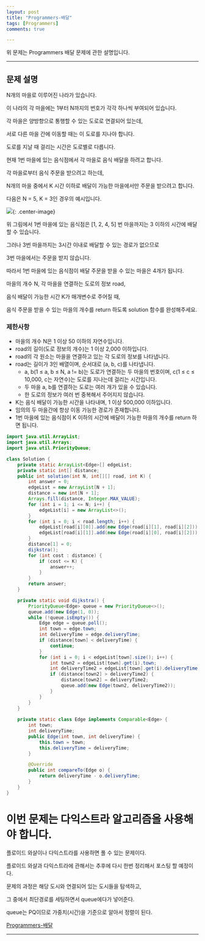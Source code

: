 ```yaml
---
layout: post
title: "Programmers-배달"
tags: [Programmers]
comments: true

---
```


위 문제는 Programmers 배달 문제에 관한 설명입니다.

---

## 문제 설명

N개의 마을로 이루어진 나라가 있습니다. 

이 나라의 각 마을에는 1부터 N까지의 번호가 각각 하나씩 부여되어 있습니다. 

각 마을은 양방향으로 통행할 수 있는 도로로 연결되어 있는데, 

서로 다른 마을 간에 이동할 때는 이 도로를 지나야 합니다. 

도로를 지날 때 걸리는 시간은 도로별로 다릅니다.

현재 1번 마을에 있는 음식점에서 각 마을로 음식 배달을 하려고 합니다. 

각 마을로부터 음식 주문을 받으려고 하는데, 

N개의 마을 중에서 K 시간 이하로 배달이 가능한 마을에서만 주문을 받으려고 합니다. 

다음은 N = 5, K = 3인 경우의 예시입니다.

<img src="https://grepp-programmers.s3.ap-northeast-2.amazonaws.com/files/production/d7779d88-084c-4ffa-ae9f-2a42f97d3bbf/%E1%84%87%E1%85%A2%E1%84%83%E1%85%A1%E1%86%AF_1_uxun8t.png">{: .center-image}

위 그림에서 1번 마을에 있는 음식점은 [1, 2, 4, 5] 번 마을까지는 3 이하의 시간에 배달할 수 있습니다. 

그러나 3번 마을까지는 3시간 이내로 배달할 수 있는 경로가 없으므로 

3번 마을에서는 주문을 받지 않습니다. 

따라서 1번 마을에 있는 음식점이 배달 주문을 받을 수 있는 마을은 4개가 됩니다.

마을의 개수 N, 각 마을을 연결하는 도로의 정보 road, 

음식 배달이 가능한 시간 K가 매개변수로 주어질 때, 

음식 주문을 받을 수 있는 마을의 개수를 return 하도록 solution 함수를 완성해주세요.

### 제한사항

* 마을의 개수 N은 1 이상 50 이하의 자연수입니다.
* road의 길이(도로 정보의 개수)는 1 이상 2,000 이하입니다.
* road의 각 원소는 마을을 연결하고 있는 각 도로의 정보를 나타냅니다.
* road는 길이가 3인 배열이며, 순서대로 (a, b, c)를 나타냅니다.
	* a, b(1 ≤ a, b ≤ N, a != b)는 도로가 연결하는 두 마을의 번호이며, c(1 ≤ c ≤ 10,000, c는 자연수)는 도로를 지나는데 걸리는 시간입니다.
	* 두 마을 a, b를 연결하는 도로는 여러 개가 있을 수 있습니다.
	* 한 도로의 정보가 여러 번 중복해서 주어지지 않습니다.
* K는 음식 배달이 가능한 시간을 나타내며, 1 이상 500,000 이하입니다.
* 임의의 두 마을간에 항상 이동 가능한 경로가 존재합니다.
* 1번 마을에 있는 음식점이 K 이하의 시간에 배달이 가능한 마을의 개수를 return 하면 됩니다.

```java
import java.util.ArrayList;
import java.util.Arrays;
import java.util.PriorityQueue;

class Solution {
    private static ArrayList<Edge>[] edgeList;
    private static int[] distance;
    public int solution(int N, int[][] road, int K) {
        int answer = 0;
        edgeList = new ArrayList[N + 1];
        distance = new int[N + 1];
        Arrays.fill(distance, Integer.MAX_VALUE);
        for (int i = 1; i <= N; i++) {
            edgeList[i] = new ArrayList<>();
        }
        for (int i = 0; i < road.length; i++) {
            edgeList[road[i][0]].add(new Edge(road[i][1], road[i][2]));
            edgeList[road[i][1]].add(new Edge(road[i][0], road[i][2]));
        }
        distance[1] = 0; 
        dijkstra();
        for (int cost : distance) {
            if (cost <= K) {
                answer++;
            }
        }
        return answer;
    }

    private static void dijkstra() {
        PriorityQueue<Edge> queue = new PriorityQueue<>();
        queue.add(new Edge(1, 0));
        while (!queue.isEmpty()) {
            Edge edge = queue.poll();
            int town = edge.town;
            int deliveryTime = edge.deliveryTime;
            if (distance[town] < deliveryTime) {
                continue;
            }
            for (int i = 0; i < edgeList[town].size(); i++) { 
                int town2 = edgeList[town].get(i).town;
                int deliveryTime2 = edgeList[town].get(i).deliveryTime + deliveryTime;
                if (distance[town2] > deliveryTime2) { 
                    distance[town2] = deliveryTime2;
                    queue.add(new Edge(town2, deliveryTime2));
                }
            }
        }
    }
    
    private static class Edge implements Comparable<Edge> {
        int town; 
        int deliveryTime;        
        public Edge(int town, int deliveryTime) {
            this.town = town;
            this.deliveryTime = deliveryTime;
        }

        @Override
        public int compareTo(Edge o) {
            return deliveryTime - o.deliveryTime;
        }
    }
}
```

# 이번 문제는 다익스트라 알고리즘을 사용해야 합니다.

플로이드 와샬이나 다익스트라를 사용하면 풀 수 있는 문제이다.

플로이드 와샬과 다익스트라에 관해서는 추후에 다시 한번 정리해서 포스팅 할 예정이다.

문제의 과정은 해당 도시와 연결되어 있는 도시들을 탐색하고,

그 중에서 최단경로를 세팅하면서 queue에다가 넣어준다.

queue는 PQ이므로 가중치(시간)을 기준으로 알아서 정렬이 된다.

<a href= "https://programmers.co.kr/learn/courses/30/lessons/12978">Programmers-배달</a>

---
